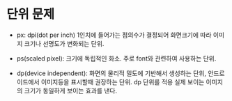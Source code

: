 # 단위 문제

* px: dpi(dot per inch) 1인치에 들어가는 점의수가 결정되어 화면크기에 따라 이미지 크기나 선명도가
변화되는 단위.

* ps(scaled pixel): 크기에 독립적인 화소. 주로 font와 관련하여 사용하는 단위. 

* dp(device independent): 화면의 물리적 밀도에 기반해서 생성하는 단위, 안드로이드에서
이미지등을 표시할때 권장하는 단위. 
dp 단위를 적용 실제 보이는 이미지의 크기가 동일하게 보이는 효과를 낸다.
